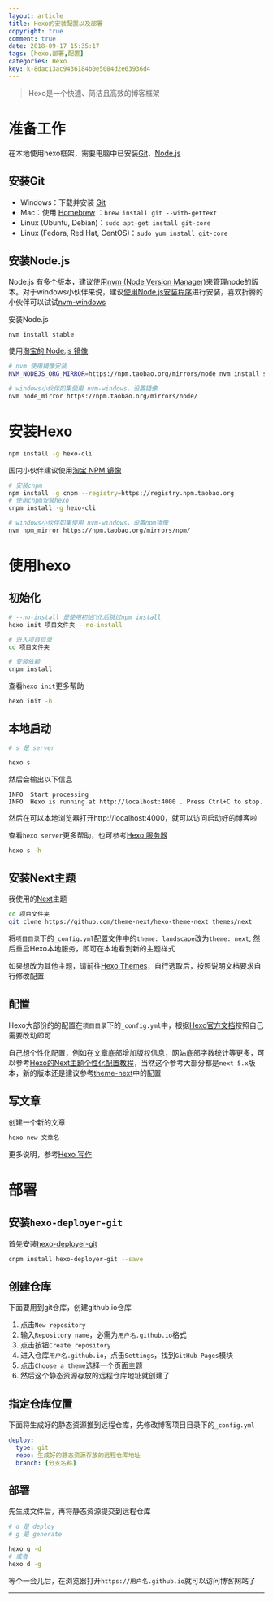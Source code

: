 ```yaml
---
layout: article
title: Hexo的安装配置以及部署
copyright: true
comment: true
date: 2018-09-17 15:35:17
tags: [hexo,部署,配置]
categories: Hexo
key: k-8dac13ac9436184b0e5084d2e63936d4
---
```



> Hexo是一个快速、简洁且高效的博客框架

准备工作
======


在本地使用hexo框架，需要电脑中已安装[Git](http://git-scm.com)、[Node.js](http://nodejs.org)

安装Git
------
- Windows：下载并安装 [Git](https://git-scm.com/download/win)
- Mac：使用 [Homebrew](https://brew.sh/index_zh-cn) ：`brew install git --with-gettext`
- Linux (Ubuntu, Debian)：`sudo apt-get install git-core`
- Linux (Fedora, Red Hat, CentOS)：`sudo yum install git-core`

<!-- more -->

安装Node.js
------

Node.js 有多个版本，建议使用[nvm (Node Version Manager)](https://github.com/creationix/nvm)来管理node的版本。对于windows小伙伴来说，建议[使用Node.js安装程序](https://nodejs.org/zh-cn/download/)进行安装，喜欢折腾的小伙伴可以试试[nvm-windows](https://github.com/coreybutler/nvm-windows)

安装Node.js

```
nvm install stable
```

使用[淘宝的 Node.js 镜像](http://npm.taobao.org/mirrors/node)
``` bash
# nvm 使用镜像安装
NVM_NODEJS_ORG_MIRROR=https://npm.taobao.org/mirrors/node nvm install stable

# windows小伙伴如果使用 nvm-windows，设置镜像
nvm node_mirror https://npm.taobao.org/mirrors/node/
```

安装Hexo
======

``` bash
npm install -g hexo-cli
```

国内小伙伴建议使用[淘宝 NPM 镜像](https://npm.taobao.org/)

``` bash
# 安装cnpm
npm install -g cnpm --registry=https://registry.npm.taobao.org
# 使用cnpm安装hexo
cnpm install -g hexo-cli

# windows小伙伴如果使用 nvm-windows，设置npm镜像
nvm npm_mirror https://npm.taobao.org/mirrors/npm/
```

使用hexo
======

初始化
------

``` bash
# --no-install 是使用初始化后跳过npm install
hexo init 项目文件夹 --no-install

# 进入项目目录
cd 项目文件夹

# 安装依赖
cnpm install
```

查看`hexo init`更多帮助
``` bash
hexo init -h
```

本地启动
------

``` bash
# s 是 server

hexo s
```

然后会输出以下信息

```
INFO  Start processing
INFO  Hexo is running at http://localhost:4000 . Press Ctrl+C to stop.
```

然后在可以本地浏览器打开http://localhost:4000，就可以访问启动好的博客啦

查看`hexo server`更多帮助，也可参考[Hexo 服务器](https://hexo.io/zh-cn/docs/server)
``` bash
hexo s -h
```

安装Next主题
------

我使用的[Next](https://github.com/theme-next/hexo-theme-next)主题

``` bash
cd 项目文件夹
git clone https://github.com/theme-next/hexo-theme-next themes/next
```

将`项目目录`下的`_config.yml`配置文件中的`theme: landscape`改为`theme: next`, 然后重启Hexo本地服务，即可在本地看到新的主题样式

如果想改为其他主题，请前往[Hexo Themes](https://hexo.io/themes/)，自行选取后，按照说明文档要求自行修改配置

配置
------

Hexo大部份的的配置在`项目目录`下的`_config.yml`中，根据[Hexo官方文档](https://hexo.io/zh-cn/docs/configuration)按照自己需要改动即可

自己想个性化配置，例如在文章底部增加版权信息，网站底部字数统计等更多，可以参考[Hexo的Next主题个性化配置教程](https://segmentfault.com/a/1190000009544924)，当然这个参考大部分都是`next 5.x`版本，新的版本还是建议参考[theme-next](https://github.com/theme-next)中的配置

写文章
------

创建一个新的文章

``` bash
hexo new 文章名
```

更多说明，参考[Hexo 写作](https://hexo.io/zh-cn/docs/writing)


部署
======

安装`hexo-deployer-git`
------

首先安装[hexo-deployer-git](https://github.com/hexojs/hexo-deployer-git)

``` bash
cnpm install hexo-deployer-git --save
```

创建仓库
------

下面要用到git仓库，创建github.io仓库
1. 点击`New repository`
2. 输入`Repository name`，必需为`用户名.github.io`格式
3. 点击按钮`Create repository`
4. 进入仓库`用户名.github.io`，点击`Settings`，找到`GitHub Pages`模块
5. 点击`Choose a theme`选择一个页面主题
6. 然后这个静态资源存放的远程仓库地址就创建了

指定仓库位置
------

下面将生成好的静态资源推到远程仓库，先修改博客项目目录下的`_config.yml`

``` yaml
deploy:
  type: git
  repo: 生成好的静态资源存放的远程仓库地址
  branch: [分支名称]
```

部署
------

先生成文件后，再将静态资源提交到远程仓库

``` bash
# d 是 deploy
# g 是 generate

hexo g -d
# 或者
hexo d -g
```

等个一会儿后，在浏览器打开`https://用户名.github.io`就可以访问博客网站了

---
